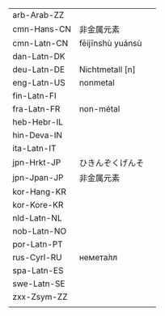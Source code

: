 | | | |
|-|-|-|
| arb-Arab-ZZ |  |  |
| cmn-Hans-CN | 非金属元素 |  |
| cmn-Latn-CN | fēijīnshù yuánsù |  |
| dan-Latn-DK |  |  |
| deu-Latn-DE | Nichtmetall [n] |  |
| eng-Latn-US | nonmetal |  |
| fin-Latn-FI |  |  |
| fra-Latn-FR | non-métal |  |
| heb-Hebr-IL |  |  |
| hin-Deva-IN |  |  |
| ita-Latn-IT |  |  |
| jpn-Hrkt-JP | ひきんぞくげんそ |  |
| jpn-Jpan-JP | 非金属元素 |  |
| kor-Hang-KR |  |  |
| kor-Kore-KR |  |  |
| nld-Latn-NL |  |  |
| nob-Latn-NO |  |  |
| por-Latn-PT |  |  |
| rus-Cyrl-RU | немета́лл |  |
| spa-Latn-ES |  |  |
| swe-Latn-SE |  |  |
| zxx-Zsym-ZZ |  |  |
|  |  |  |
